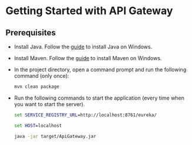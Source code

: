 # Getting Started with API Gateway

## Prerequisites

- Install Java. Follow
  the [guide](https://www.codejava.net/java-se/download-and-install-openjdk-17#:~:text=How%20to%20Download%20and%20Install%20OpenJDK%2017%201,...%202%202.%20Install%20OpenJDK%2017%20on%20Windows)
  to install Java on Windows.
- Install Maven. Follow the [guide](https://phoenixnap.com/kb/install-maven-windows) to install Maven on Windows.
- In the project directory, open a command prompt and run the following command (only once):
  ```bash
  mvn clean package
  ```
- Run the following commands to start the application (every time when you want to start the server).

  ```cmd
  set SERVICE_REGISTRY_URL=http://localhost:8761/eureka/
  ```

  ```cmd
  set HOST=localhost
  ```

  ```bash
  java -jar target/ApiGateway.jar
  ```
